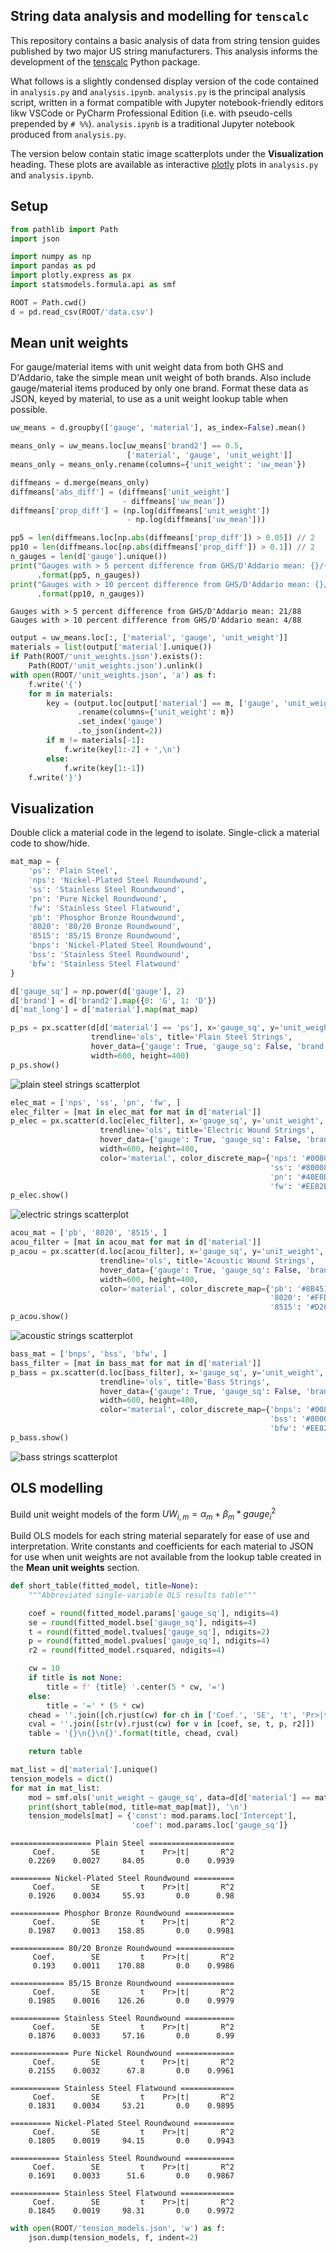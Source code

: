 ## String data analysis and modelling for `tenscalc` 

This repository contains a basic
analysis of data from string tension guides published by two major US string
manufacturers. This analysis informs the development of the
[tenscalc](http://github.com/davidelambert/tenscalc) Python package.

What follows is a slightly condensed display version of the code contained in
`analysis.py` and `analysis.ipynb`. `analysis.py` is the principal analysis script,
written in a format compatible with Jupyter notebook-friendly editors likw VSCode or
PyCharm Professional Edition (i.e. with pseudo-cells prepended by `# %%`).
`analysis.ipynb` is a traditional Jupyter notebook produced from `analysis.py`.

The version below contain static image scatterplots under the **Visualization** heading.
These plots are available as interactive [plotly](https://plotly.com/graphing-libraries/)
plots in `analysis.py` and `analysis.ipynb`.

## Setup
```python
from pathlib import Path
import json

import numpy as np
import pandas as pd
import plotly.express as px
import statsmodels.formula.api as smf

ROOT = Path.cwd()
d = pd.read_csv(ROOT/'data.csv')
```

## Mean unit weights
For gauge/material items with unit weight data from both GHS and D'Addario,
take the simple mean unit weight of both brands. Also include gauge/material
items produced by only one brand. Format these data as JSON, keyed by
material, to use as a unit weight lookup table when possible.


```python
uw_means = d.groupby(['gauge', 'material'], as_index=False).mean()
```


```python
means_only = uw_means.loc[uw_means['brand2'] == 0.5,
                          ['material', 'gauge', 'unit_weight']]
means_only = means_only.rename(columns={'unit_weight': 'uw_mean'})
```


```python
diffmeans = d.merge(means_only)
diffmeans['abs_diff'] = (diffmeans['unit_weight']
                         - diffmeans['uw_mean'])
diffmeans['prop_diff'] = (np.log(diffmeans['unit_weight'])
                          - np.log(diffmeans['uw_mean']))
```


```python
pp5 = len(diffmeans.loc[np.abs(diffmeans['prop_diff']) > 0.05]) // 2
pp10 = len(diffmeans.loc[np.abs(diffmeans['prop_diff']) > 0.1]) // 2
n_gauges = len(d['gauge'].unique())
print("Gauges with > 5 percent difference from GHS/D'Addario mean: {}/{}"
      .format(pp5, n_gauges))
print("Gauges with > 10 percent difference from GHS/D'Addario mean: {}/{}"
      .format(pp10, n_gauges))
```

```
Gauges with > 5 percent difference from GHS/D'Addario mean: 21/88
Gauges with > 10 percent difference from GHS/D'Addario mean: 4/88
```

```python
output = uw_means.loc[:, ['material', 'gauge', 'unit_weight']]
materials = list(output['material'].unique())
if Path(ROOT/'unit_weights.json').exists():
    Path(ROOT/'unit_weights.json').unlink()
with open(ROOT/'unit_weights.json', 'a') as f:
    f.write('{')
    for m in materials:
        key = (output.loc[output['material'] == m, ['gauge', 'unit_weight']]
               .rename(columns={'unit_weight': m})
               .set_index('gauge')
               .to_json(indent=2))
        if m != materials[-1]:
            f.write(key[1:-2] + ',\n')
        else:
            f.write(key[1:-1])
    f.write('}')
```

## Visualization
Double click a material code in the legend to isolate. Single-click a
material code to show/hide.


```python
mat_map = {
    'ps': 'Plain Steel',
    'nps': 'Nickel-Plated Steel Roundwound',
    'ss': 'Stainless Steel Roundwound',
    'pn': 'Pure Nickel Roundwound',
    'fw': 'Stainless Steel Flatwound',
    'pb': 'Phosphor Bronze Roundwound',
    '8020': '80/20 Bronze Roundwound',
    '8515': '85/15 Bronze Roundwound',
    'bnps': 'Nickel-Plated Steel Roundwound',
    'bss': 'Stainless Steel Roundwound',
    'bfw': 'Stainless Steel Flatwound'
}

d['gauge_sq'] = np.power(d['gauge'], 2)
d['brand'] = d['brand2'].map({0: 'G', 1: 'D'})
d['mat_long'] = d['material'].map(mat_map)
```


```python
p_ps = px.scatter(d[d['material'] == 'ps'], x='gauge_sq', y='unit_weight',
                  trendline='ols', title='Plain Steel Strings',
                  hover_data={'gauge': True, 'gauge_sq': False, 'brand': True},
                  width=600, height=400)
p_ps.show()
```
![plain steel strings scatterplot](/output_9_1.png)
```python
elec_mat = ['nps', 'ss', 'pn', 'fw', ]
elec_filter = [mat in elec_mat for mat in d['material']]
p_elec = px.scatter(d.loc[elec_filter], x='gauge_sq', y='unit_weight',
                    trendline='ols', title='Electric Wound Strings',
                    hover_data={'gauge': True, 'gauge_sq': False, 'brand': True},
                    width=600, height=400,
                    color='material', color_discrete_map={'nps': '#008080',
                                                          'ss': '#800080',
                                                          'pn': '#40E0D0',
                                                          'fw': '#EE82EE'})
p_elec.show()
```

![electric strings scatterplot](/output_10_0.png)

```python
acou_mat = ['pb', '8020', '8515', ]
acou_filter = [mat in acou_mat for mat in d['material']]
p_acou = px.scatter(d.loc[acou_filter], x='gauge_sq', y='unit_weight',
                    trendline='ols', title='Acoustic Wound Strings',
                    hover_data={'gauge': True, 'gauge_sq': False, 'brand': True},
                    width=600, height=400,
                    color='material', color_discrete_map={'pb': '#8B4513',
                                                          '8020': '#FFD700',
                                                          '8515': '#D2691E'})
p_acou.show()
```

![acoustic strings scatterplot](/output_11_0.png)

```python
bass_mat = ['bnps', 'bss', 'bfw', ]
bass_filter = [mat in bass_mat for mat in d['material']]
p_bass = px.scatter(d.loc[bass_filter], x='gauge_sq', y='unit_weight',
                    trendline='ols', title='Bass Strings',
                    hover_data={'gauge': True, 'gauge_sq': False, 'brand': True},
                    width=600, height=400,
                    color='material', color_discrete_map={'bnps': '#008080',
                                                          'bss': '#800080',
                                                          'bfw': '#EE82EE'})
p_bass.show()
```

![bass strings scatterplot](/output_12_0.png)

## OLS modelling
Build unit weight models of the form $UW_{i,m} = \alpha_m + \beta_m * gauge_{i}^{2}$

Build OLS models for each string material separately for ease of use and
interpretation. Write constants and coefficients for each material to JSON for use
when unit weights are not available from the lookup table created in the **Mean unit
weights** section.


```python
def short_table(fitted_model, title=None):
    """Abbreviated single-variable OLS results table"""

    coef = round(fitted_model.params['gauge_sq'], ndigits=4)
    se = round(fitted_model.bse['gauge_sq'], ndigits=4)
    t = round(fitted_model.tvalues['gauge_sq'], ndigits=2)
    p = round(fitted_model.pvalues['gauge_sq'], ndigits=4)
    r2 = round(fitted_model.rsquared, ndigits=4)

    cw = 10
    if title is not None:
        title = f' {title} '.center(5 * cw, '=')
    else:
        title = '=' * (5 * cw)
    chead = ''.join([ch.rjust(cw) for ch in ['Coef.', 'SE', 't', 'Pr>|t|', 'R^2']])
    cval = ''.join([str(v).rjust(cw) for v in [coef, se, t, p, r2]])
    table = '{}\n{}\n{}'.format(title, chead, cval)

    return table
```


```python
mat_list = d['material'].unique()
tension_models = dict()
for mat in mat_list:
    mod = smf.ols('unit_weight ~ gauge_sq', data=d[d['material'] == mat]).fit()
    print(short_table(mod, title=mat_map[mat]), '\n')
    tension_models[mat] = {'const': mod.params.loc['Intercept'],
                           'coef': mod.params.loc['gauge_sq']}
```

    ================== Plain Steel ===================
         Coef.        SE         t    Pr>|t|       R^2
        0.2269    0.0027     84.05       0.0    0.9939 
    
    ========= Nickel-Plated Steel Roundwound =========
         Coef.        SE         t    Pr>|t|       R^2
        0.1926    0.0034     55.93       0.0      0.98 
    
    =========== Phosphor Bronze Roundwound ===========
         Coef.        SE         t    Pr>|t|       R^2
        0.1987    0.0013    158.85       0.0    0.9981 
    
    ============ 80/20 Bronze Roundwound =============
         Coef.        SE         t    Pr>|t|       R^2
         0.193    0.0011    170.88       0.0    0.9986 
    
    ============ 85/15 Bronze Roundwound =============
         Coef.        SE         t    Pr>|t|       R^2
        0.1985    0.0016    126.26       0.0    0.9979 
    
    =========== Stainless Steel Roundwound ===========
         Coef.        SE         t    Pr>|t|       R^2
        0.1876    0.0033     57.16       0.0      0.99 
    
    ============= Pure Nickel Roundwound =============
         Coef.        SE         t    Pr>|t|       R^2
        0.2155    0.0032      67.8       0.0    0.9961 
    
    =========== Stainless Steel Flatwound ============
         Coef.        SE         t    Pr>|t|       R^2
        0.1831    0.0034     53.21       0.0    0.9895 
    
    ========= Nickel-Plated Steel Roundwound =========
         Coef.        SE         t    Pr>|t|       R^2
        0.1805    0.0019     94.15       0.0    0.9943 
    
    =========== Stainless Steel Roundwound ===========
         Coef.        SE         t    Pr>|t|       R^2
        0.1691    0.0033      51.6       0.0    0.9867 
    
    =========== Stainless Steel Flatwound ============
         Coef.        SE         t    Pr>|t|       R^2
        0.1845    0.0019     98.31       0.0    0.9972 
    



```python
with open(ROOT/'tension_models.json', 'w') as f:
    json.dump(tension_models, f, indent=2)
```

